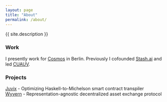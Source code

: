 ```yaml
---
layout: page
title: "About"
permalink: /about/
---
```


{{ site.description }}

### Work

I presently work for [Cosmos](https://cosmos.network) in Berlin. Previously I cofounded [Stash.ai](https://stash.ai) and led [CUAUV](http://cuauv.org).

### Projects

[Juvix](https://github.com/cwgoes/juvix) - Optimizing Haskell-to-Michelson smart contract transpiler<br />
[Wyvern](https://projectwyvern.com) - Representation-agnostic decentralized asset exchange protocol

